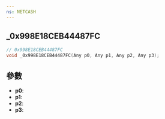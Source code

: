 ```yaml
---
ns: NETCASH
---
```

## _0x998E18CEB44487FC

```c
// 0x998E18CEB44487FC
void _0x998E18CEB44487FC(Any p0, Any p1, Any p2, Any p3);
```


## 參數
* **p0**: 
* **p1**: 
* **p2**: 
* **p3**: 

